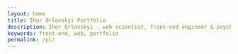 ```yaml
---
layout: home
title: Ihor Orlovskyi Portfolio
description: Ihor Orlovskyi - web scientist, front-end engineer & psychedelic musician from Kyiv, Ukraine
keywords: front-end, web, portfolio
permalink: /pl/
---
```

